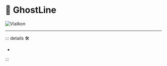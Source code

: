 # 🔻 <via>GhostLine</via>

![ViaIkon](/Ikon/Via_Ikon.png)

---

<!-- =================================================== -->
<!-- =================================================== -->
<!-- =================================================== -->
<!-- =================================================== -->
<!-- =================================================== -->
::: details 🛠

-

:::

